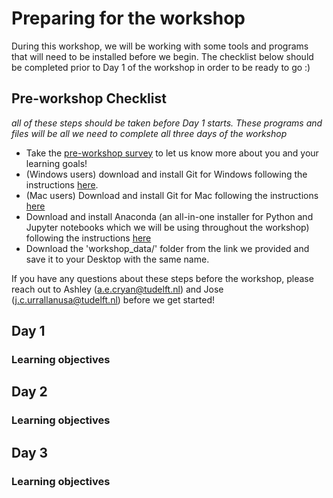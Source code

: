 # Preparing for the workshop
During this workshop, we will be working with some tools and programs that will need to be installed before we begin. The checklist below should be completed prior to Day 1 of the workshop in order to be ready to go :) 

## Pre-workshop Checklist
*all of these steps should be taken before Day 1 starts. These programs and files will be all we need to complete all three days of the workshop*

- Take the [pre-workshop survey](https://tudelft.fra1.qualtrics.com/jfe/form/SV_3jxek8fPH8Ma7Fc) to let us know more about you and your learning goals!
- (Windows users) download and install Git for Windows following the instructions [here](https://carpentries.github.io/workshop-template/#shell).
- (Mac users) Download and install Git for Mac following the instructions [here](https://carpentries.github.io/workshop-template/#git) 
- Download and install Anaconda (an all-in-one installer for Python and Jupyter notebooks which we will be using throughout the workshop) following the instructions [here](https://carpentries.github.io/workshop-template/#python)
- Download the 'workshop_data/' folder from the link we provided and save it to your Desktop with the same name. 

If you have any questions about these steps before the workshop, please reach out to Ashley (a.e.cryan@tudelft.nl) and Jose (j.c.urrallanusa@tudelft.nl) before we get started!

## Day 1

### Learning objectives 


## Day 2

### Learning objectives



## Day 3

### Learning objectives

